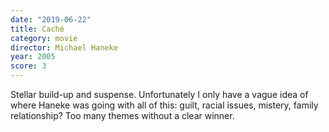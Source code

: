 ```yaml
---
date: "2019-06-22"
title: Caché
category: movie
director: Michael Haneke
year: 2005
score: 3
---
```


Stellar build-up and suspense. Unfortunately I only have a vague idea of where Haneke was going with all of this: guilt, racial issues, mistery, family relationship? Too many themes without a clear winner.
